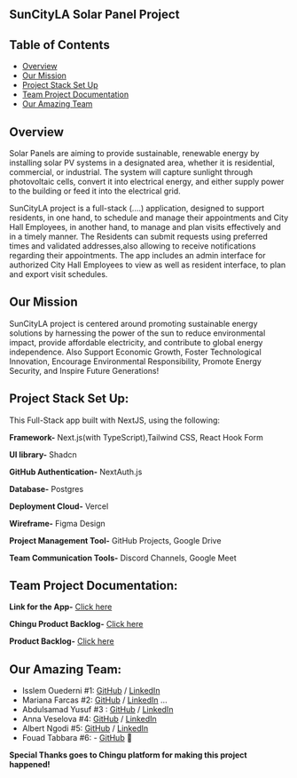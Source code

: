 ## SunCityLA Solar Panel Project
## Table of Contents

* [Overview](#overview)
* [Our Mission](#Our-Mission)
* [Project Stack Set Up](#Project-Stack-Set-Up)
* [Team Project Documentation](#Team-Project-Documentation)
* [ Our Amazing Team](#Our-Amazing-Team)

## Overview
Solar Panels are aiming to provide sustainable, renewable energy by installing solar PV systems in a designated area, whether it is residential, commercial, or industrial. The system will capture sunlight through photovoltaic cells, convert it into electrical energy, and either supply power to the building or feed it into the electrical grid.

SunCityLA project is a full-stack (....) application, designed to support residents, in one hand, to schedule and manage their appointments and City Hall Employees, in another hand, to manage and plan visits effectively and in a timely manner. The  Residents can submit requests using preferred times and validated addresses,also allowing to receive notifications regarding their appointments. 
The app includes an admin interface for authorized City Hall Employees to view as well as resident interface, to plan and export visit schedules.

## Our Mission 
SunCityLA project is centered around promoting sustainable energy solutions by harnessing the power of the sun to reduce environmental impact, provide affordable electricity, and contribute to global energy independence. Also Support Economic Growth, Foster Technological Innovation, Encourage Environmental Responsibility, Promote Energy Security, and Inspire Future Generations! 

## Project Stack Set Up:
This Full-Stack app built with NextJS, using the following:

**Framework-** Next.js(with TypeScript),Tailwind CSS, React Hook Form

**UI library-** Shadcn

**GitHub Authentication-** NextAuth.js

**Database-** Postgres
 
**Deployment Cloud-** Vercel

**Wireframe-** Figma Design

**Project Management Tool-** GitHub Projects, Google Drive

**Team Communication Tools-** Discord Channels, Google Meet


## Team Project Documentation:

**Link for the App-** [Click here](https://v52-tier3-team-35-v8ru.vercel.app/)

**Chingu Product Backlog-** [Click here](https://github.com/orgs/chingu-voyages/projects/277/views/1)

**Product Backlog-** [Click here](https://docs.google.com/document/d/1KYfGvCHYQ9AB2acP4Q80EEOivD5hVsxkwRixL91ZFto/edit?tab=t.0)
           

## Our Amazing Team:

- Isslem Ouederni #1: [GitHub](https://github.com/EslemOuederni) / [LinkedIn](https://www.linkedin.com/in/isslem-ouederni-858a13182/)
- Mariana Farcas #2: [GitHub](https://github.com/MarianaFarcas) / [LinkedIn](https://linkedin.com/in/mariana-f-6592661b5) ...
- Abdulsamad Yusuf #3 : [GitHub](https://github.com/samad13) / [LinkedIn](www.linkedin.com/in/abdulsamad-yusuf-ba0064178)
- Anna Veselova #4: [GitHub](https://github.com/AnyaVeselova) / [LinkedIn](https://www.linkedin.com/in/anna-veselova-3640752a0/)
- Albert Ngodi #5: [GitHub](https://github.com/ngodi) / [LinkedIn](https://linkedin.com/in/albertngodi)
- Fouad Tabbara #6: - [GitHub](https://github.com/fmtabbara) 🥷

**Special Thanks goes to Chingu platform for making this project happened!**
